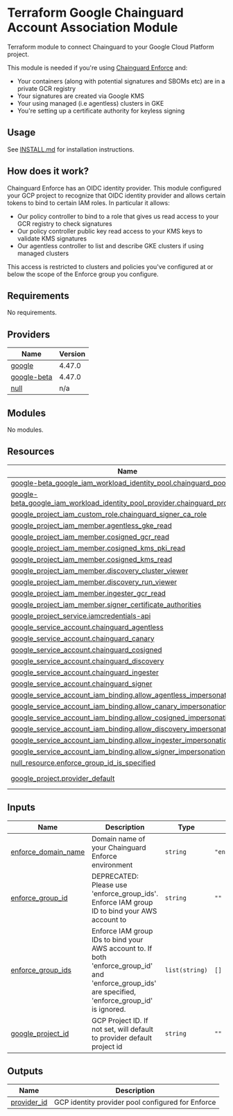 # Terraform Google Chainguard Account Association Module

Terraform module to connect Chainguard to your Google Cloud Platform project.

This module is needed if you're using [Chainguard
Enforce](https://www.chainguard.dev/chainguard-enforce) and:

- Your containers (along with potential signatures and SBOMs etc) are in
a private GCR registry
- Your signatures are created via Google KMS
- Your using managed (i.e agentless) clusters in GKE
- You're setting up a certificate authority for keyless signing

## Usage
See [INSTALL.md](./INSTALL.md) for installation instructions.

## How does it work?

Chainguard Enforce has an OIDC identity provider. This module configured your
GCP project to recognize that OIDC identity provider and allows certain tokens
to bind to certain IAM roles. In particular it allows:

- Our policy controller to bind to a role that gives us read access to your GCR
  registry to check signatures
- Our policy controller public key read access to your KMS keys to validate KMS
  signatures
- Our agentless controller to list and describe GKE clusters if using managed
  clusters

This access is restricted to clusters and policies you've configured at or
below the scope of the Enforce group you configure.

<!-- BEGIN_TF_DOCS -->
## Requirements

No requirements.

## Providers

| Name | Version |
|------|---------|
| <a name="provider_google"></a> [google](#provider\_google) | 4.47.0 |
| <a name="provider_google-beta"></a> [google-beta](#provider\_google-beta) | 4.47.0 |
| <a name="provider_null"></a> [null](#provider\_null) | n/a |

## Modules

No modules.

## Resources

| Name | Type |
|------|------|
| [google-beta_google_iam_workload_identity_pool.chainguard_pool](https://registry.terraform.io/providers/hashicorp/google-beta/latest/docs/resources/google_iam_workload_identity_pool) | resource |
| [google-beta_google_iam_workload_identity_pool_provider.chainguard_provider](https://registry.terraform.io/providers/hashicorp/google-beta/latest/docs/resources/google_iam_workload_identity_pool_provider) | resource |
| [google_project_iam_custom_role.chainguard_signer_ca_role](https://registry.terraform.io/providers/hashicorp/google/latest/docs/resources/project_iam_custom_role) | resource |
| [google_project_iam_member.agentless_gke_read](https://registry.terraform.io/providers/hashicorp/google/latest/docs/resources/project_iam_member) | resource |
| [google_project_iam_member.cosigned_gcr_read](https://registry.terraform.io/providers/hashicorp/google/latest/docs/resources/project_iam_member) | resource |
| [google_project_iam_member.cosigned_kms_pki_read](https://registry.terraform.io/providers/hashicorp/google/latest/docs/resources/project_iam_member) | resource |
| [google_project_iam_member.cosigned_kms_read](https://registry.terraform.io/providers/hashicorp/google/latest/docs/resources/project_iam_member) | resource |
| [google_project_iam_member.discovery_cluster_viewer](https://registry.terraform.io/providers/hashicorp/google/latest/docs/resources/project_iam_member) | resource |
| [google_project_iam_member.discovery_run_viewer](https://registry.terraform.io/providers/hashicorp/google/latest/docs/resources/project_iam_member) | resource |
| [google_project_iam_member.ingester_gcr_read](https://registry.terraform.io/providers/hashicorp/google/latest/docs/resources/project_iam_member) | resource |
| [google_project_iam_member.signer_certificate_authorities](https://registry.terraform.io/providers/hashicorp/google/latest/docs/resources/project_iam_member) | resource |
| [google_project_service.iamcredentials-api](https://registry.terraform.io/providers/hashicorp/google/latest/docs/resources/project_service) | resource |
| [google_service_account.chainguard_agentless](https://registry.terraform.io/providers/hashicorp/google/latest/docs/resources/service_account) | resource |
| [google_service_account.chainguard_canary](https://registry.terraform.io/providers/hashicorp/google/latest/docs/resources/service_account) | resource |
| [google_service_account.chainguard_cosigned](https://registry.terraform.io/providers/hashicorp/google/latest/docs/resources/service_account) | resource |
| [google_service_account.chainguard_discovery](https://registry.terraform.io/providers/hashicorp/google/latest/docs/resources/service_account) | resource |
| [google_service_account.chainguard_ingester](https://registry.terraform.io/providers/hashicorp/google/latest/docs/resources/service_account) | resource |
| [google_service_account.chainguard_signer](https://registry.terraform.io/providers/hashicorp/google/latest/docs/resources/service_account) | resource |
| [google_service_account_iam_binding.allow_agentless_impersonation](https://registry.terraform.io/providers/hashicorp/google/latest/docs/resources/service_account_iam_binding) | resource |
| [google_service_account_iam_binding.allow_canary_impersonation](https://registry.terraform.io/providers/hashicorp/google/latest/docs/resources/service_account_iam_binding) | resource |
| [google_service_account_iam_binding.allow_cosigned_impersonation](https://registry.terraform.io/providers/hashicorp/google/latest/docs/resources/service_account_iam_binding) | resource |
| [google_service_account_iam_binding.allow_discovery_impersonation](https://registry.terraform.io/providers/hashicorp/google/latest/docs/resources/service_account_iam_binding) | resource |
| [google_service_account_iam_binding.allow_ingester_impersonation](https://registry.terraform.io/providers/hashicorp/google/latest/docs/resources/service_account_iam_binding) | resource |
| [google_service_account_iam_binding.allow_signer_impersonation](https://registry.terraform.io/providers/hashicorp/google/latest/docs/resources/service_account_iam_binding) | resource |
| [null_resource.enforce_group_id_is_specified](https://registry.terraform.io/providers/hashicorp/null/latest/docs/resources/resource) | resource |
| [google_project.provider_default](https://registry.terraform.io/providers/hashicorp/google/latest/docs/data-sources/project) | data source |

## Inputs

| Name | Description | Type | Default | Required |
|------|-------------|------|---------|:--------:|
| <a name="input_enforce_domain_name"></a> [enforce\_domain\_name](#input\_enforce\_domain\_name) | Domain name of your Chainguard Enforce environment | `string` | `"enforce.dev"` | no |
| <a name="input_enforce_group_id"></a> [enforce\_group\_id](#input\_enforce\_group\_id) | DEPRECATED: Please use 'enforce\_group\_ids'. Enforce IAM group ID to bind your AWS account to | `string` | `""` | no |
| <a name="input_enforce_group_ids"></a> [enforce\_group\_ids](#input\_enforce\_group\_ids) | Enforce IAM group IDs to bind your AWS account to. If both 'enforce\_group\_id' and 'enforce\_group\_ids' are specified, 'enforce\_group\_id' is ignored. | `list(string)` | `[]` | no |
| <a name="input_google_project_id"></a> [google\_project\_id](#input\_google\_project\_id) | GCP Project ID. If not set, will default to provider default project id | `string` | `""` | no |

## Outputs

| Name | Description |
|------|-------------|
| <a name="output_provider_id"></a> [provider\_id](#output\_provider\_id) | GCP identity provider pool configured for Enforce |
<!-- END_TF_DOCS -->
